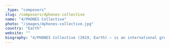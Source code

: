 ```yaml
---
_type: "composers"
slug: /composers/4phones-collective
name: "4/PHONES Collective"
photo: "/images/4phones-collective.jpg"
country: "Earth"
website: ""
biography: "4/PHONES Collective (2019, Earth) – is an international group of artists that met and collaborated in the MusicMakers Hacklab at CTM festival in Berlin 2019. They come from different countries and have different backgrounds, specializing in music composition, performance, sound art, visual art, engineering, programming and live coding. They are: Maja Bosnić (1985, Serbia), Juan Olaya (1984, Colombia), Justyna Stasiowska (1987, Poland), Hasan Mashni (1986, Palestine) and Tomy Herseta (1992, Indonesia), and Arsenije Savic (1992, Serbia) took over the web app programming for the audience for all other and upcoming performances, after its premiere. “There is no performance art without the audience. There is no audience without smartphones. Hence, in order to create interactive experience for everyone present, we have composed an interactive performance for participating audience with smartphones.”"
---
```

